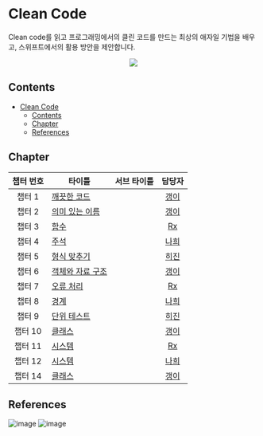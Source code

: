 # Clean Code

Clean code를 읽고 프로그래밍에서의 클린 코드를 만드는 최상의 애자일 기법을 배우고, 스위프트에서의 활용 방안을 제안합니다.

<p align="center">
  <img src="https://image.aladin.co.kr/product/3408/36/cover500/8966260950_2.jpg" />
</p>

## Contents

- [Clean Code](#clean-code)
  - [Contents](#contents)
  - [Chapter](#chapter)
  - [References](#references)

## Chapter

| 챕터 번호 | <center>타이틀</center>                              | <center>서브 타이틀</center> |     담당자      |
| :-------: | ---------------------------------------------------- | ---------------------------- | :-------------: |
|  챕터 1   | [깨끗한 코드](1장_깨끗한_코드/chapter1.md)           |                              | [갱이][gaeng2y] |
|  챕터 2   | [의미 있는 이름](2장_의미_있는_이름/chapter2.md)     |                              | [갱이][gaeng2y] |
|  챕터 3   | [함수](3장_함수/chapter3.md)                         |                              | [Rx][kangddong] |
|  챕터 4   | [주석](4장_주석/chapter4.md)                         |                              |  [나희][nahee]  |
|  챕터 5   | [형식 맞추기](5장_형식_맞추기/chapter5.md)           |                              | [히진][heejin]  |
|  챕터 6   | [객체와 자료 구조](6장_객체와_자료_구조/chapter6.md) |                              | [갱이][gaeng2y] |
|  챕터 7   | [오류 처리](7장_오류처리/chapter7.md)                |                              | [Rx][kangddong] |
|  챕터 8   | [경계](8장_경계/chapter8.md)                         |                              |  [나희][nahee]  |
|  챕터 9   | [단위 테스트](9장_단위_테스트/chapter9.md)           |                              | [히진][heejin]  |
|  챕터 10   | [클래스](10장_클래스/chapter10.md)       |                              | [갱이][gaeng2y] |
|  챕터 11  | [시스템](11장_시스템/chapter11.md)                 |                              | [Rx][kangddong]|
|  챕터 12  | [시스템](12장_창발성/chapter12.md)                 |                              | [나희][nahee]|
|  챕터 14   | [클래스](14장_점진적인_개선/chapter14.md)       |                              | [갱이][gaeng2y] |


## References

![image](https://user-images.githubusercontent.com/48209839/197956570-f12f9f03-e53f-4797-8417-0f3b363a1606.png) ![image](https://user-images.githubusercontent.com/48209839/197956642-1b386afb-0059-48d1-bf5d-b95003fcd1ad.png)

[gaeng2y]: https://github.com/gaeng2y
[nahee]: https://github.com/k-nh
[heejin]: https://github.com/heejin342
[kangddong]: https://github.com/kangddong
